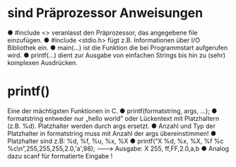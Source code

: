 <!-- C Die relevanten Kapitel sind im Ilias online verfügbar.
q Auf diverse C Bücher kann ebenfalls zugegriffen werden. -->

# sind Präprozessor Anweisungen
● #include <> veranlasst den Präprozessor,
das angegebene file einzufügen.
● #include <stdio.h> fügt z.B. Informationen
über I/O Bibliothek ein.
● main(...) ist die Funktion die bei
Programmstart aufgerufen wird.
● printf(...) dient zur Ausgabe von einfachen
Strings bis hin zu (sehr) komplexen
Ausdrücken.

# printf()

Eine der mächtigsten Funktionen in C.
● printf(formatstring, args, ...);
● formatstring entweder nur „hello world“ oder Lückentext mit
Platzhaltern (z.B. %d). Platzhalter werden durch args ersetzt.
● Anzahl und Typ der Platzhalter in formatstring muss mit Anzahl der
args übereinstimmen!
● Platzhalter sind z.B: %d, %f, %u, %x, %X
● printf(“X %d, %x, %X, %f %c %c\n“,255,255,255,2.0,'a',98);
---> Ausgabe: X 255, ff,FF,2.0,a,b
● Analog dazu scanf für formatierte Eingabe !
